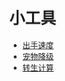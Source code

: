 # 小工具

- <a href="myspeed.html" target="blank">出手速度</a>
- <a href="mypet.html" target="blank">宠物降级</a>
- <a href="my_zs.html" target="blank">转生计算</a> 